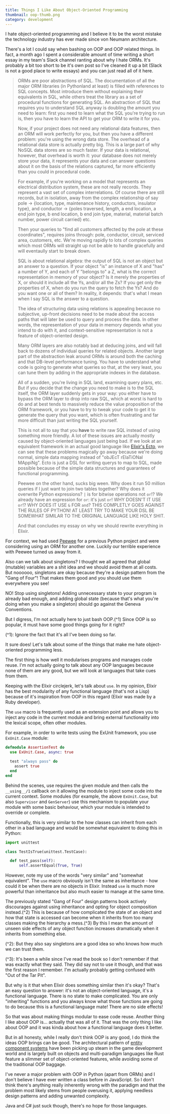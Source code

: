 ```yaml
---
title: Things I Like About Object-Oriented Programming
thumbnail: oop-thumb.png
category: development
---
```


I hate object-oriented programming and I believe it to be the worst mistake the technology industry has ever made since von Neumann architecture.

There's a lot I could say when bashing on OOP and OOP related things. In fact, a month ago I spent a considerable amount of time writing a short essay in my team's Slack channel ranting about why I hate ORMs. It's probably a bit too short to be it's own post so I've cleaned it up a bit (Slack is not a good place to write essays) and you can just read all of it here.

> ORMs are poor abstractions of SQL. The documentation of all the major ORM libraries (in Pythonland at least) is filled with references to SQL concepts. Most introduce them without explaining their equivalents in SQL, while others treat the library as a set of procedural functions for generating SQL. An abstraction of SQL that requires you to understand SQL anyway is doubling the amount you need to learn: first you need to learn what the SQL you're trying to run is, then you have to learn the API to get your ORM to write it for you.
>
>
> Now, if your project does not need any relational data features, then an ORM will work perfectly for you, but then you have a different problem: you're using the wrong data store. The overhead of a relational data store is actually pretty big. This is a large part of why NoSQL data stores are so much faster. If your data is relational, however, that overhead is worth it: your database does not merely store your data, it represents your data and can answer questions about it on the basis of the relations captured, far more efficiently than you could in procedural code.
>
>
> For example, if you're working on a model that represents an electrical distribution system, these are not really records. They represent a vast set of complex interrelations. Of course there are still records, but in isolation, away from the complex relationship of say pole -> {location, type, maintenance history, conductors, insulator type}, and conductor -> {poles traversed, length, a end location, a end join type, b end location, b end join type, material, material batch number, power circuit carried} etc.
>
>
> Then your queries to "find all customers affected by the pole at these coordinates", requires joins through: pole, conductor, circuit, serviced area, customers, etc. We're moving rapidly to lots of complex queries which most ORMs will straight up not be able to handle gracefully and will eventaully start to break down.
>
>
> SQL is about relational algebra: the output of SQL is not an object but an answer to a question. If your object "is" an instance of X and "has" a number of Y, and each of Y "belongs to" a Z, what is the correct representation in memory of your object? Is it merely the properties of X, or should it include all the Ys, and/or all the Zs? If you get only the properties of X, when do you run the query to fetch the Ys? And do you want one or all of them? In reality, it depends: that's what I mean when I say SQL is the answer to a question.
>
>
> The idea of structuring data using relations is appealing because no subjective, up-front decisions need to be made about the access paths that will later be used to query and process the data. In other words, the representation of your data in memory depends what you intend to do with it, and context-sensitive representation is not a feature of object-oriented design.
>
>
> Many ORM layers are also notably bad at deducing joins, and will fall back to dozens of individual queries for related objects. Another large part of the abstraction leak around ORMs is around both the caching and that DB-level performance tuning. You have to understand what code is going to generate what queries so that, at the very least, you can tune them by adding in the appropriate indexes in the database.
>
>
> All of a sudden, you're living in SQL land, examining query plans, etc. But if you decide that the change you need to make is to the SQL itself, the ORM layer suddenly gets in your way: you either have to bypass the ORM layer to drop into raw SQL, which at worst is hard to do and at best tends to massively reduce the value proposition of the ORM framework, or you have to try to tweak your code to get it to generate the query that you want, which is often frustrating and far more difficult than just writing the SQL yourself.
>
>
> This is not all to say that you **have** to write raw SQL instead of using something more friendly. A lot of these issues are actually mostly caused by object-oriented languages just being bad. If we look at an equivalent framework in an actual good language like [Elixir's Ecto](https://github.com/elixir-ecto/ecto), we can see that these problems magically go away because we're doing normal, simple data mapping instead of "obJEcT rElaTiONal MAppiNg". Ecto is just a DSL for writing querys to map to SQL, made possible because of the simple data structures and guarantees of functional programming.
>
>
> Peewee on the other hand, sucks big ween. Why does it run 50 million queries if I just want to join two tables together? Why does it overwrite Python expressions? `|` is for bitwise operations not `or`!? We already have an expression for `or`: it's just `or`! WHY DOESN'T IT USE `or`!? WHY DOES IT USE `&` FOR `and`? THIS COMPLETLY GOES AGAINST THE RULES OF PYTHON! AT LEAST TRY TO MAKE YOUR DSL BE SOMEWHAT SIMILAR TO THE ORIGINAL LANGUAGE LIKE HOLY SHIT.
>
>
> And that concludes my essay on why we should rewrite everything in Elixir.

For context, we had used [Peewee](https://github.com/coleifer/peewee) for a previous Python project and were considering using an ORM for another one. Luckily our terrible experience with Peewee turned us away from it.

Also can we talk about singletons? I thought we all agreed that global (mutable) variables are a shit idea and we should avoid them at all costs. But noooooo, singletons are okay because they're a design pattern from the "Gang of Four"! That makes them good and you should use them everywhere you see!

NO! Stop using singletons! Adding unnecessary state to your program is already bad enough, and adding global state (because that's what you're doing when you make a singleton) should go against the Geneva Conventions.

But I digress, I'm not actually here to just bash OOP.(^1) Since OOP is so popular, it must have some good things going for it right?

(^1): Ignore the fact that it's all I've been doing so far.

It sure does! Let's talk about some of the things that make me hate object-oriented programming less.

The first thing is how well it modularises programs and manages code reuse. I'm not actually going to talk about any OOP languages because none of them are any good, but we will look at languages that take cues from them.

Keeping with the Elixir circlejerk, let's talk about `use`. In my opinion, Elixir has the best modularity of any functional language (that's not a Lisp) because of it's inspiration from OOP in this regard (Elixir was made by a Ruby developer).

The `use` macro is frequently used as an extension point and allows you to inject any code in the current module and bring external functionality into the lexical scope, often other modules.

For example, in order to write tests using the ExUnit framework, you use `ExUnit.Case` module:

```elixir
defmodule AssertionTest do
  use ExUnit.Case, async: true

  test "always pass" do
    assert true
  end
end
```

Behind the scenes, use requires the given module and then calls the `__using__/1` callback on it allowing the module to inject some code into the current context. Some modules (for example, the above `ExUnit.Case`, but also `Supervisor` and `GenServer`) use this mechanism to populate your module with some basic behaviour, which your module is intended to override or complete.

Functionally, this is very similar to the how classes can inherit from each other in a bad language and would be somewhat equivalent to doing this in Python:

```python
import unittest

class TestIsTrue(unittest.TestCase):

  def test_pass(self):
      self.assertEqual(True, True)
```

However, note my use of the words "very similar" and "somewhat equivalent". The `use` macro obviously isn't the same as inheritance - how could it be when there are no objects in Elixir. Instead `use` is much more powerful than inheritance but also much easier to manage at the same time.

The previously stated "Gang of Four" design patterns book actively discourages against using inheritance and opting for object composition instead.(^2) This is because of how complicated the state of an object and how that state is accessed can become when it inherits from too many classes making the hierarchy a mess.(^3) By this I mean the amount of unseen side effects of any object function increases dramatically when it inherits from something else.

(^2): But they also say singletons are a good idea so who knows how much we can trust them.

(^3): It's been a while since I've read the book so I don't remember if that was exactly what they said. They did say not to use it though, and that was the first reason I remember. I'm actually probably getting confused with "Out of the Tar Pit".

But why is it that when Elixir does something similar then it's okay? That's an easy question to answer: it's not an object-oriented language, it's a functional language. There is no state to make complicated. You are only "inheriting" functions and you always know what those functions are going to do because this is a functional language mate! There are no side effects!

So that was about making things modular to ease code reuse. Another thing I like about OOP is... actually that was all of it. That was the only thing I like about OOP and it was kinda about how a functional language does it better.

But in all honesty, while I really don't think OOP is any good, I do think the ideas OOP brings can be good. The architectural pattern of [entity component systems](https://en.wikipedia.org/wiki/Entity_component_system) have been picking up steam in the game development world and is largely built on objects and multi-paradigm languages like Rust feature a slimmer set of object-oriented features, while avoiding some of the traditional OOP baggage.

I've never a major problem with OOP in Python (apart from ORMs) and I don't believe I have ever written a class before in JavaScript. So I don't think there's anything really inherently wrong with the paradigm and that the problem most likely stems from people overusing it, applying needless design patterns and adding unwanted complexity.

Java and C# just suck though, there's no hope for those languages.
